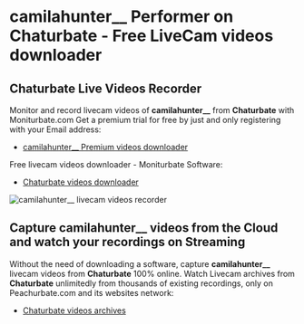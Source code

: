 # camilahunter__ Performer on Chaturbate - Free LiveCam videos downloader

## Chaturbate Live Videos Recorder

Monitor and record livecam videos of **camilahunter__** from **Chaturbate** with Moniturbate.com
Get a premium trial for free by just and only registering with your Email address:
* [camilahunter__ Premium videos downloader](https://moniturbate.com/request-demo-licence-key.html)

Free livecam videos downloader - Moniturbate Software:
* [Chaturbate videos downloader](https://moniturbate.com/moniturbate-download-software.html)

![camilahunter__ livecam videos recorder](https://peachurnet.com/templates/moniturbate-software.png)


## Capture camilahunter__ videos from the Cloud and watch your recordings on Streaming

Without the need of downloading a software, capture **camilahunter__** livecam videos from **Chaturbate** 100% online.
Watch Livecam archives from **Chaturbate** unlimitedly from thousands of existing recordings, only on Peachurbate.com and its websites network:
* [Chaturbate videos archives](https://peachurnet.com/)